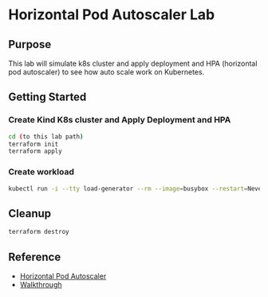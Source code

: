 # Horizontal Pod Autoscaler Lab

## Purpose

This lab will simulate k8s cluster and apply deployment and HPA (horizontal pod autoscaler) to see how auto scale work on Kubernetes.

## Getting Started

### Create Kind K8s cluster and Apply Deployment and HPA

```sh
cd (to this lab path)
terraform init
terraform apply
```

### Create workload

```sh
kubectl run -i --tty load-generator --rm --image=busybox --restart=Never -- /bin/sh -c "while sleep 0.01; do wget -q -O- http://hpa-example; done"
```

## Cleanup

```sh
terraform destroy
```

## Reference

- [Horizontal Pod Autoscaler](https://kubernetes.io/docs/tasks/run-application/horizontal-pod-autoscale/)
- [Walkthrough](https://kubernetes.io/docs/tasks/run-application/horizontal-pod-autoscale-walkthrough/)
